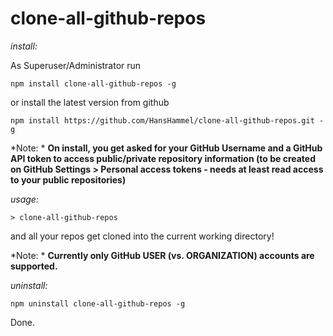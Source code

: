 # clone-all-github-repos

*install:*

As Superuser/Administrator run

	npm install clone-all-github-repos -g

or install the latest version from github
	
	npm install https://github.com/HansHammel/clone-all-github-repos.git -g

*Note: * __On install, you get asked for your GitHub Username and a GitHub API token to access public/private repository information (to be created on GitHub Settings > Personal access tokens - needs at least read access to your public repositories)__

*usage:*
	
	> clone-all-github-repos

and all your repos get cloned into the current working directory!

*Note: * __Currently only GitHub USER (vs. ORGANIZATION) accounts are supported.__

*uninstall:*

	npm uninstall clone-all-github-repos -g

Done.